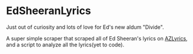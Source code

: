 # EdSheeranLyrics

Just out of curiosity and lots of love for Ed's new aldum "Divide".

A super simple scraper that scraped all of Ed Sheeran's lyrics on [AZLyrics](http://www.azlyrics.com/), and a script to analyze all the lyrics(yet to code).
